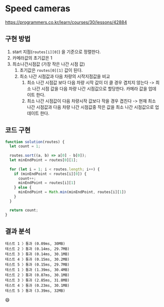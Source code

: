 # Speed cameras

https://programmers.co.kr/learn/courses/30/lessons/42884

## 구현 방법

1. start 지점(`routes[i][0]`) 을 기준으로 정렬한다.
2. 카메라값의 초기값은 1
3. 최소나간시점값 (가장 작은 나간 시점 값)
   1. 초기값은 `routes[0][1]` 값이 된다.
   2. 최소 나간 시점값과 다음 차량의 시작지점값을 비교
      1. 최소 나간 시점값 보다 다음 차량 시작 값이 더 클 경우 겹치지 않는다 -> 최소 나간 시점 값을 다음 차량 나간 시점값으로 할당한다. 카메라 값을 업데이트 한다.
      2. 최소 나간 시점값이 다음 차량시작 값보다 작을 경우 겹친다 -> 현재 최소 나간 시점값과 다음 차량 나간 시점값중 작은 값을 최소 나간 시점값으로 업데이트 한다.

## 코드 구현

```js
function solution(routes) {
  let count = 1;
  
  routes.sort((a, b) => a[0] - b[0]);
  let minEndPoint = routes[0][1];
  
  for (let i = 1; i < routes.length; i++) {
    if (minEndPoint < routes[i][0]) {
      count++;
      minEndPoint = routes[i][1]
    } else {
      minEndPoint = Math.min(minEndPoint, routes[i][1])
    }
  }

  return count;
}
```

## 결과 분석

```
테스트 1 〉통과 (0.09ms, 30MB)
테스트 2 〉통과 (0.14ms, 29.7MB)
테스트 3 〉통과 (0.14ms, 30.1MB)
테스트 4 〉통과 (0.15ms, 30.2MB)
테스트 5 〉통과 (0.15ms, 29.7MB)
테스트 1 〉통과 (1.39ms, 30.4MB)
테스트 2 〉통과 (0.87ms, 30.1MB)
테스트 3 〉통과 (2.85ms, 31.8MB)
테스트 4 〉통과 (0.23ms, 30.1MB)
테스트 5 〉통과 (3.39ms, 32MB)
```

😄